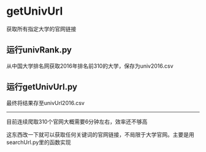 # getUnivUrl

获取所有指定大学的官网链接

## 运行univRank.py

从中国大学排名网获取2016年排名前310的大学，保存为univ2016.csv

## 运行getUnivUrl.py

最终将结果存至univUrl2016.csv

-----

目前连续爬取310个官网大概需要6分钟左右，效率还不够高

这东西改一下就可以获取任何关键词的官网链接，不局限于大学官网。主要是用searchUrl.py里的函数实现
